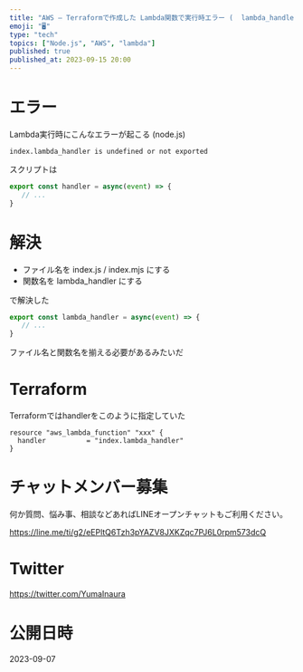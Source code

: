```yaml
---
title: "AWS – Terraformで作成した Lambda関数で実行時エラー (  lambda_handler is undefined or"
emoji: "🖥"
type: "tech"
topics: ["Node.js", "AWS", "lambda"]
published: true
published_at: 2023-09-15 20:00
---
```


# エラー

Lambda実行時にこんなエラーが起こる (node.js)
 

```
index.lambda_handler is undefined or not exported
```

スクリプトは

```js
export const handler = async(event) => {
   // ...
}
```

# 解決

- ファイル名を index.js / index.mjs にする
- 関数名を lambda_handler にする

で解決した

```js
export const lambda_handler = async(event) => {
   // ...
}
```

ファイル名と関数名を揃える必要があるみたいだ


# Terraform 

Terraformではhandlerをこのように指定していた

```
resource "aws_lambda_function" "xxx" {
  handler          = "index.lambda_handler"
}
```


# チャットメンバー募集


何か質問、悩み事、相談などあればLINEオープンチャットもご利用ください。

https://line.me/ti/g2/eEPltQ6Tzh3pYAZV8JXKZqc7PJ6L0rpm573dcQ


# Twitter

https://twitter.com/YumaInaura



# 公開日時

2023-09-07
